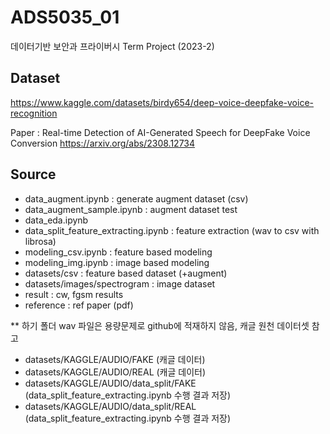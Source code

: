 # ADS5035_01
데이터기반 보안과 프라이버시 Term Project (2023-2)

## Dataset
<https://www.kaggle.com/datasets/birdy654/deep-voice-deepfake-voice-recognition>

Paper : Real-time Detection of AI-Generated Speech for DeepFake Voice Conversion <https://arxiv.org/abs/2308.12734>

## Source
- data_augment.ipynb : generate augment dataset (csv)
- data_augment_sample.ipynb : augment dataset test
- data_eda.ipynb 
- data_split_feature_extracting.ipynb : feature extraction (wav to csv with librosa)
- modeling_csv.ipynb : feature based modeling
- modeling_img.ipynb : image based modeling
- datasets/csv : feature based dataset (+augment)
- datasets/images/spectrogram : image dataset
- result : cw, fgsm results
- reference : ref paper (pdf)

  
** 하기 폴더 wav 파일은 용량문제로 github에 적재하지 않음, 캐글 원천 데이터셋 참고
- datasets/KAGGLE/AUDIO/FAKE (캐글 데이터)
- datasets/KAGGLE/AUDIO/REAL (캐글 데이터)
- datasets/KAGGLE/AUDIO/data_split/FAKE (data_split_feature_extracting.ipynb 수행 결과 저장)
- datasets/KAGGLE/AUDIO/data_split/REAL (data_split_feature_extracting.ipynb 수행 결과 저장)
